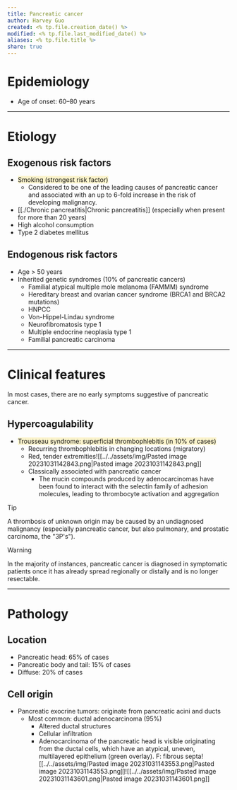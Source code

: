 ```yaml
---
title: Pancreatic cancer
author: Harvey Guo
created: <% tp.file.creation_date() %>
modified: <% tp.file.last_modified_date() %>
aliases: <% tp.file.title %>
share: true
---
```



# Epidemiology
- Age of onset: 60–80 years

---
# Etiology
## Exogenous risk factors
- <span style="background:rgba(240, 200, 0, 0.2)">Smoking (strongest risk factor) </span>
	- Considered to be one of the leading causes of pancreatic cancer and associated with an up to 6-fold increase in the risk of developing malignancy.  
- [[./Chronic pancreatitis|Chronic pancreatitis]] (especially when present for more than 20 years)
- High alcohol consumption 
- Type 2 diabetes mellitus
## Endogenous risk factors
- Age > 50 years
- Inherited genetic syndromes (10% of pancreatic cancers)
	- Familial atypical multiple mole melanoma (FAMMM) syndrome
	- Hereditary breast and ovarian cancer syndrome (BRCA1 and BRCA2 mutations)
	- HNPCC
	- Von-Hippel-Lindau syndrome
	- Neurofibromatosis type 1
	- Multiple endocrine neoplasia type 1
	- Familial pancreatic carcinoma

---
# Clinical features
In most cases, there are no early symptoms suggestive of pancreatic cancer.
## Hypercoagulability
- <span style="background:rgba(240, 200, 0, 0.2)">Trousseau syndrome: superficial thrombophlebitis (in 10% of cases)</span>
	- Recurring thrombophlebitis in changing locations (migratory)
	- Red, tender extremities![[../../assets/img/Pasted image 20231031142843.png|Pasted image 20231031142843.png]]
	- Classically associated with pancreatic cancer
		- The mucin compounds produced by adenocarcinomas have been found to interact with the selectin family of adhesion molecules, leading to thrombocyte activation and aggregation

>[!tip] 
>A thrombosis of unknown origin may be caused by an undiagnosed malignancy (especially pancreatic cancer, but also pulmonary, and prostatic carcinoma, the "3P's").

>[!warning] 
>In the majority of instances, pancreatic cancer is diagnosed in symptomatic patients once it has already spread regionally or distally and is no longer resectable.

---
# Pathology
## Location
- Pancreatic head: 65% of cases
- Pancreatic body and tail: 15% of cases
- Diffuse: 20% of cases
## Cell origin
- Pancreatic exocrine tumors: originate from pancreatic acini and ducts
	- Most common: ductal adenocarcinoma (95%) 
		- Altered ductal structures
		- Cellular infiltration
		- Adenocarcinoma of the pancreatic head is visible originating from the ductal cells, which have an atypical, uneven, multilayered epithelium (green overlay). F: fibrous septa![[../../assets/img/Pasted image 20231031143553.png|Pasted image 20231031143553.png]]![[../../assets/img/Pasted image 20231031143601.png|Pasted image 20231031143601.png]]